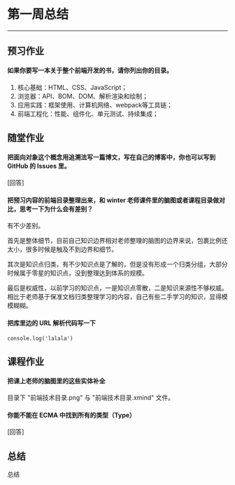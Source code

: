 # 第一周总结
---
## 预习作业
#### 如果你要写一本关于整个前端开发的书，请你列出你的目录。

1. 核心基础：HTML、CSS、JavaScript；
2. 浏览器：API、BOM、DOM、解析渲染和绘制； 
3. 应用实践：框架使用、计算机网络、webpack等工具链；
4. 前端工程化：性能、组件化、单元测试、持续集成；

## 随堂作业

#### 把面向对象这个概念用追溯法写一篇博文，写在自己的博客中，你也可以写到 GitHub 的 Issues 里。
[回答]

#### 把预习内容的前端目录整理出来，和 winter 老师课件里的脑图或者课程目录做对比，思考一下为什么会有差别？

有不少差别。

首先是整体细节，目前自己知识边界相对老师整理的脑图的边界来说，包裹比例还太小，很多时候是触及不到边界和细节。

其次是知识点归类，有不少知识点是了解的，但是没有形成一个归类分组，大部分时候属于零星的知识点，没到整理达到体系的规模。

最后是权威性，以前学习的知识点，一是知识点零散，二是知识来源性不够权威。相比于老师基于保准文档归类整理学习的内容，自己有些二手学习的知识，显得模模糊糊。

#### 把库里边的 URL 解析代码写一下
```
console.log('lalala')
```

## 课程作业

#### 把课上老师的脑图里的这些实体补全
目录下 "前端技术目录.png" 与 "前端技术目录.xmind" 文件。

#### 你能不能在 ECMA 中找到所有的类型（Type）
[回答]

## 总结
总结